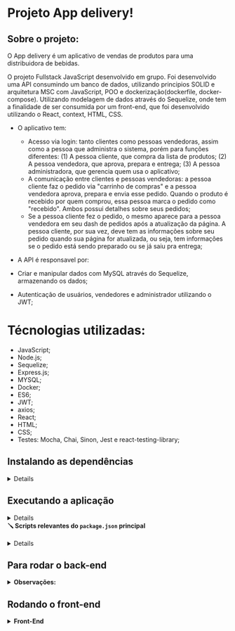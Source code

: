 # Projeto App delivery!

## Sobre o projeto:

O App delivery é um aplicativo de vendas de produtos para uma distribuidora de bebidas.

O projeto Fullstack JavaScript desenvolvido em grupo. Foi desenvolvido uma API consumindo um banco de dados, utilizando principios SOLID e arquitetura MSC com JavaScript, POO e dockerização(dockerfile, docker-compose). Utilizando modelagem de dados através do Sequelize, onde tem a finalidade de ser consumida por um front-end, que foi desenvolvido utilizando o React, context, HTML, CSS.

- O aplicativo tem:

  - Acesso via login: tanto clientes como pessoas vendedoras, assim como a pessoa que administra o sistema, porém para funções diferentes: (1) A pessoa cliente, que compra da lista de produtos; (2) A pessoa vendedora, que aprova, prepara e entrega; (3) A pessoa administradora, que gerencia quem usa o aplicativo;
  - A comunicação entre clientes e pessoas vendedoras: a pessoa cliente faz o pedido via "carrinho de compras" e a pessoa vendedora aprova, prepara e envia esse pedido. Quando o produto é recebido por quem comprou, essa pessoa marca o pedido como "recebido". Ambos possui detalhes sobre seus pedidos;
  - Se a pessoa cliente fez o pedido, o mesmo aparece para a pessoa vendedora em seu dash de pedidos após a atualização da página. A pessoa cliente, por sua vez, deve tem as informações sobre seu pedido quando sua página for atualizada, ou seja, tem informações se o pedido está sendo preparado ou se já saiu pra entrega;

 - A API é responsavel por:

 - Criar e manipular dados com MySQL através do Sequelize, armazenando os dados;
 - Autenticação de usuários, vendedores e administrador utilizando o JWT;

# Técnologias utilizadas:

 - JavaScript;
 - Node.js;
 - Sequelize;
 - Express.js;
 - MYSQL;
 - Docker;
 - ES6;
 - JWT;
 - axios;
 - React;
 - HTML;
 - CSS;
 - Testes: Mocha, Chai, Sinon, Jest e react-testing-library;

## Instalando as dependências

<details>

  ```json
    git clone git@github.com:LucianooDutra/ProjetoDeliveryApp.git
    cd ProjetoDeliveryApp/ 
    npm install
  ```

</details>

## Executando a aplicação

<details>

Para rodar a aplicação você vai precisar ter o [Docker](https://docs.docker.com/engine/install/ubuntu/) instalado e usar os seguintes comandos no terminal:

  ```json
    npm start
  ```
  
- Irá abrir a tela do seu navegador com a aplicação rodando.

</details>

  <summary>
    <strong>🪛 Scripts relevantes do <code>package.json</code> principal</strong>
  </summary><br>

<details>
  **São os scripts da raiz do projeto (`./package.json`) e não das aplicações individuais `./front-end/package.json` e `./back-end/package.json`**:

  - `start`: Limpa as portas `3000` e `3001` e simula a inicialização no avaliador. Também prepara o campo rodando o `Sequelize` para restaurar o **banco de dados de testes** (final `-test`) e sobe a aplicação com `pm2` em modo `fork` (uma instância para cada aplicação). Nesse modo, as alterações não são assistidas;
    - *uso (na raiz do projeto): `npm start`*

  - `stop`: Para e deleta as aplicações rodando no `pm2`;
    - *uso (na raiz do projeto): `npm stop`*

  - `dev`: Limpa as portas `3000` e `3001` e sobe a aplicação com `pm2` em modo `fork` (uma instância pra cada aplicação). Nesse modo, as atualizações são assistidas (modo `watch`);
    - *uso (na raiz do projeto): `npm run dev`*

  - `dev:prestart`: A partir da raiz, esse comando faz o processo de instalação de dependências (`npm i`) nos dois projetos (`./front-end` e `./back-end`) e roda o `Sequelize` no `./back-end` (lembrar de configurar o `.env` no mesmo);
    - *uso (na raiz do projeto): `npm run dev:prestart`*

  - `db:reset`: Roda os scripts do `Sequelize` restaurando o **banco de dados de desenvolvimento** (final `-dev`). Utilize esse script caso ocorra algum problema no seu banco local;
    - *uso (na raiz do projeto): `npm run db:reset`*

  - `db:reset:debug`: Roda os scripts do `Sequelize` restaurando o **banco de dados de desenvolvimento** (final `-dev`). Utilize esse script caso ocorra algum problema no seu banco local. Esse comando também é capaz de retornar informações detalhadas de erros (quando ocorrerem no processo);
    - *uso (na raiz do projeto): `npm run db:reset:debug`*

  - `test <nomes-dos-arquivos>`: Roda todos os testes (ou uma parte deles caso `<nomes-dos-arquivos>` seja definido) utilizando o **banco de dados de testes** (final `-test`);
    - *uso (na raiz do projeto): `npm test`, `npm test 01login 02register` ou ainda `npm run test 01 02`*

  - `test:dev <nomes-dos-arquivos>`: Roda todos os testes (ou uma parte deles caso `<nomes-dos-arquivos>` seja definido) utilizando o **banco de dados de desenvolvimento** (final `-dev`); 
    - *uso (na raiz do projeto): `npm run test:dev`, `npm run test:dev 01login 02register` ou ainda `npm test:dev 01 02`*;

  - `test:dev:open <nomes-dos-arquivos>`: Roda todos os testes (ou uma parte deles caso `<nomes-dos-arquivos>` seja definido) utilizando o **banco de dados de desenvolvimento** (final `-dev`), exemplo `npm test:dev:open 01login 02register` ou ainda `npm test:dev:open 01 02`. Esse teste deve abrir uma janela mostrando o comportamento das páginas;
    - *uso (na raiz do projeto): `npm run test:dev:open`, `npm run test:dev:open 01login 02register` ou ainda `npm test:dev:open 01 02`*;

  - `test:dev:report "<nomes-dos-arquivos>"`: Roda todos os testes (ou uma parte deles caso `"<nomes-dos-arquivos>"` seja definido) utilizando o **banco de dados de desenvolvimento** (final `-dev`). Esse teste devolve um output em texto com o resultado de todos os testes. Os `logs` são gerados em `./__tests__/reports`.
    - *uso (na raiz do projeto): `npm run test:dev:report`, `npm run test:dev:report "01login 02register"` ou ainda `npm run test:dev:report "01 02"`*;
    
   - `npm run dev:prestart` (esse comando também restaurará o banco de dados, caso o `.env` esteja configurado corretamente).

</details>

## Para rodar o back-end

<details>
 <summary><strong>Observações:</strong></summary><br />

Para realizar as requisições em back-end, você pode usar a extensão Thunder Client do VSCode ou os clientes HTTP Postman ou Insomnia, ou ainda utilizar o próprio frontend pra navegar entre as telas.

  - [Thunder Client](https://www.thunderclient.com/)
  - [Postman](https://www.postman.com/)
  - [Insomnia](https://insomnia.rest/)

</details>

## Rodando o front-end

<details>
 <summary><strong>Front-End</strong></summary><br />

- Para rodar o front-end que consome a API desenvolvida basta executar o comando abaixo a partir da raiz do projeto:

  ```json
    cd front-end/ && npm start
  ```

- Para realizar o login na aplicação, com o perfil de administrador e poder adicionar um novo vendedor, terá que acessar com os seguintes dados:

  ```json
    login: adm@deliveryapp.com
    senha: --adm2@21!!--
  ```
  
- Para realizar o login na aplicação, com o perfil de vendedor e poder ter acesso a todas as vendas no seu nome, terá que acessar com os seguintes dados:

  ```json
    login: fulana@deliveryapp.com
    senha: fulana@123
  ```

</details>

